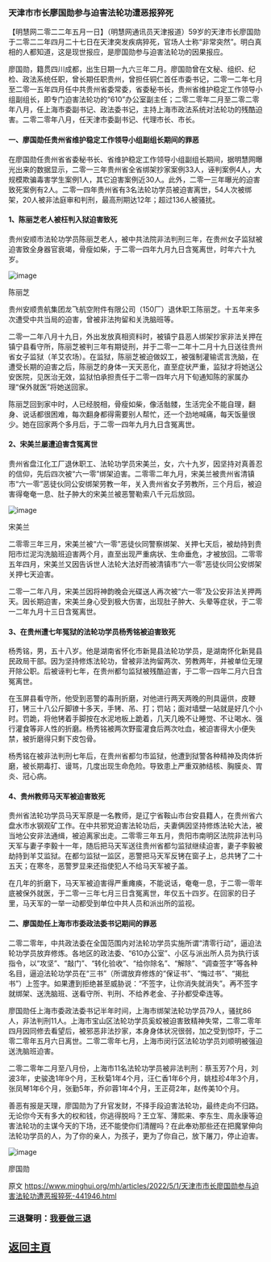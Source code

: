 ### 天津市市长廖国勋参与迫害法轮功遭恶报猝死

【明慧网二零二二年五月一日】（明慧网通讯员天津报道）59岁的天津市长廖国勋于二零二二年四月二十七日在天津突发疾病猝死，官场人士称“非常突然”。明白真相的人都知道，这是现世报应，是廖国勋参与迫害法轮功的因果报应。

廖国勋，籍贯四川成都，出生日期一九六三年二月。廖国勋曾在文秘、组织、纪检、政法系统任职，曾长期任职贵州，曾担任铜仁首任市委书记，二零一二年七月至二零一五年四月任中共贵州省委常委，省委秘书长，贵州省维护稳定工作领导小组副组长，即专门迫害法轮功的“610”办公室副主任；二零二零年二月至二零二零年八月，任上海市委副书记、政法委书记，主持上海市政法系统对法轮功的残酷迫害。二零二零年八月，任天津市委副书记、代理市长、市长。

#### 一、廖国勋任贵州省维护稳定工作领导小组副组长期间的罪恶

在廖国勋任贵州省省委秘书长、省维护稳定工作领导小组副组长期间，据明慧网曝光出来的数据显示，二零一三年贵州省全省绑架抄家案例33人，诬判案例4人，大规模欺骗毒害学生案例1人，其它迫害案例近30人。此外，二零一三年曝光的迫害致死案例有2人。二零一四年贵州省有3名法轮功学员被迫害离世，54人次被绑架，20人被非法庭审和判刑，最高刑期达12年；超过136人被骚扰。

#### 1、陈丽芝老人被枉判入狱迫害致死

贵州安顺市法轮功学员陈丽芝老人，被中共法院非法判刑三年，在贵州女子监狱被迫害致全身器官衰竭，骨瘦如柴，于二零一四年九月九日含冤离世，时年六十九岁。

![image](https://user-images.githubusercontent.com/79625284/166140099-a2c10e1c-6a73-4549-b75a-fcb5988ab2da.png)

陈丽芝

贵州安顺贵航集团龙飞航空附件有限公司（150厂）退休职工陈丽芝。十五年来多次遭受中共当局的迫害，曾被非法拘留和关洗脑班等。

二零一二年八月十九日，外出发放真相资料时，被镇宁县恶人绑架抄家非法关押在镇宁县看守所，陈丽芝被判三年有期徒刑，并于二零一二年十二月十九日送往贵州省女子监狱（羊艾农场）。在监狱，陈丽芝被迫做奴工，被强制灌输谎言洗脑，在遭受长期的迫害之后，陈丽芝的身体一天天恶化，直至症状严重，监狱才将她送公安医院，见医治无效，监狱怕承担责任于二零一四年六月下旬通知陈的家属办理“保外就医”将她送回家。

陈丽芝回到家中时，人已经脱相，骨瘦如柴，像活骷髅，生活完全不能自理，翻身、说话都很困难，每次翻身都得需要别人帮忙，还一个劲地喊痛，每天饭量很少。她在回家两个多月后，于二零一四年九月九日含冤离世。

#### 2、宋美兰屡遭迫害含冤离世

贵州省盘江化工厂退休职工、法轮功学员宋美兰，女，六十九岁，因坚持对真善忍的信仰，先后四次被“六一零”绑架迫害。二零零二年九月，宋美兰被贵州省清镇市“六一零”恶徒伙同公安绑架劳教一年，关入贵州省女子劳教所，三个月后，被迫害得奄奄一息、肚子肿大的宋美兰被恶警勒索八千元后放回。

![image](https://user-images.githubusercontent.com/79625284/166140115-8c737fe8-9730-4318-9c25-869a4143dcf0.png)

宋美兰

二零零三年三月，宋美兰被“六一零”恶徒伙同警察绑架、关押七天后，被劫持到贵阳市烂泥沟洗脑班迫害两个月，直至出现严重病状、生命垂危，才被放回。二零零五年四月，宋美兰又因告诉世人法轮大法好而被清镇市“六一零”恶徒伙同公安绑架关押七天迫害。

二零一二年八月，宋美兰因将神韵晚会光碟送人再次被“六一零”及公安非法关押两天。因长期迫害，宋美兰身心受到极大伤害，出现肚子肿大、头晕等症状，于二零一二年九月十三日含冤离世。

#### 3、在贵州遭七年冤狱的法轮功学员杨秀铭被迫害致死

杨秀铭，男，五十八岁。他是湖南省怀化市新晃县法轮功学员，是湖南怀化新晃县民政局干部。因为坚持修炼法轮功，曾被非法拘留两次、劳教两年，并被单位无理开除公职。后被诬判七年，在贵州都匀监狱被残酷迫害，于二零一四年二月六日含冤离世。

在玉屏县看守所，他受到恶警的毒刑折磨，对他进行两天两晚的刑具逼供，皮鞭打，铐三十八公斤脚镣十多天，手铐、吊、打；罚站；面对墙壁一站就是好几个小时。罚跪，将他铐着手脚按在水泥地板上跪着，几天几晚不让睡觉、不让喝水、强行灌食等非人性的折磨。杨秀铭被两次野蛮灌食后两次吐血，被迫害得大小便失禁，被折磨得只剩下皮包骨。

杨秀铭在被非法判刑七年后，在贵州省都匀市监狱，他遭到狱警各种精神及肉体折磨，被长期毒打、谩骂，几度出现生命危险。导致患上严重双肺结核、胸膜炎、胃炎、冠心病。

#### 4、贵州教师马天军被迫害致死

贵州省法轮功学员马天军原是一名教师，是辽宁省鞍山市台安县籍人，在贵州省六盘水市水钢观矿工作。在中共邪党迫害法轮功后，夫妻俩因坚持修炼法轮大法，被当地公安非法通缉，被迫离家出走。二零零三年五月，贵阳市南明区法院非法判马天军与妻子李毅十一年，随后把马天军送往贵州省都匀监狱继续迫害，妻子李毅被劫持到羊艾监狱。在都匀监狱一监区，恶警把马天军反铐在窗子上，总共铐了二十五天；在寒冬，恶警罗显来还指使犯人不给马天军被子盖。

在几年的折磨下，马天军被迫害得严重瘫痪，不能说话，奄奄一息，于二零一零年底被保外就医，于二零一三年七月三日含冤离世，年仅五十四岁。在回家的日子里，马天军的一举一动都受到单位中共人员和派出所的监视。

#### 二、廖国勋任上海市市委政法委书记期间的罪恶

二零二零年，中共政法委在全国范围内对法轮功学员实施所谓“清零行动”，逼迫法轮功学员放弃修炼。各地区的政法委、“610办公室”、小区与派出所人员为执行该指令，以“攻坚”、“敲门”、“转化验收”、“给你除名”、“解除”、“调查签字”等各种名目，逼迫法轮功学员在“三书”（所谓放弃修炼的“保证书”、“悔过书”、“揭批书”）上签字。如果遭到拒绝甚至威胁说：“不签字，让你消失就消失”。再不签字就绑架、送洗脑班、送看守所、判刑、不给养老金、子孙都受牵连等。

廖国勋任上海市委政法委书记半年时间，上海市绑架法轮功学员79人，骚扰86人，非法判刑11人。上海市宝山区法轮功学员奚蛟被迫害致精神失常，二零二零年四月因同修去看望后，被邪恶非法抄家，本身身体状况很弱，加之受到惊吓，于二零二零年五月六日离世。二零二零年七月，上海市闵行区法轮功学员刘顺明被强迫送洗脑班迫害。

二零二零年二月至八月份，上海市11名法轮功学员被非法判刑：蔡玉芳7个月，刘波3年，史骏逸1年9个月，王秋菊1年4个月，汪仁香1年6个月，姚桂珍4年3个月，张凤琴1年6个月，张勤5年，乔卯蓉1年4个月，王正荷2年，赵传美10个月。

善恶有报是天理，廖国勋为了升官发财，不择手段迫害法轮功，最终走向不归路。无论你今天有多大的权和钱，你逃得脱吗？王立军、薄熙来、李东生、周永康等迫害法轮功的主谋今天的下场，还不能使你们清醒吗？在此奉劝那些还在把魔掌伸向法轮功学员的人，为了你的亲人，为孩子，更为了你自己，放下屠刀，停止迫害。

![image](https://user-images.githubusercontent.com/79625284/166140139-bc7dcd7d-affb-4ec0-a970-2f0dc653bb54.png)

廖国勋

原文 https://www.minghui.org/mh/articles/2022/5/1/天津市市长廖国勋参与迫害法轮功遭恶报猝死-441946.html

### 三退聲明：[我要做三退](https://tuidang.epochtimes.com/)

## [返回主頁](https://git.io/Js3EY)
